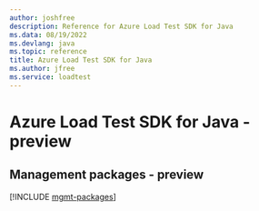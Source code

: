```yaml
---
author: joshfree
description: Reference for Azure Load Test SDK for Java
ms.data: 08/19/2022
ms.devlang: java
ms.topic: reference
title: Azure Load Test SDK for Java
ms.author: jfree
ms.service: loadtest
---
```

# Azure Load Test SDK for Java - preview

## Management packages - preview
[!INCLUDE [mgmt-packages](load-test-mgmt-index.md)]